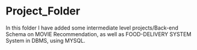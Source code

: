 # Project_Folder

In this folder I have added some intermediate level projects/Back-end Schema on MOVIE Recommendation, as well as FOOD-DELIVERY SYSTEM System in DBMS, using MYSQL.
